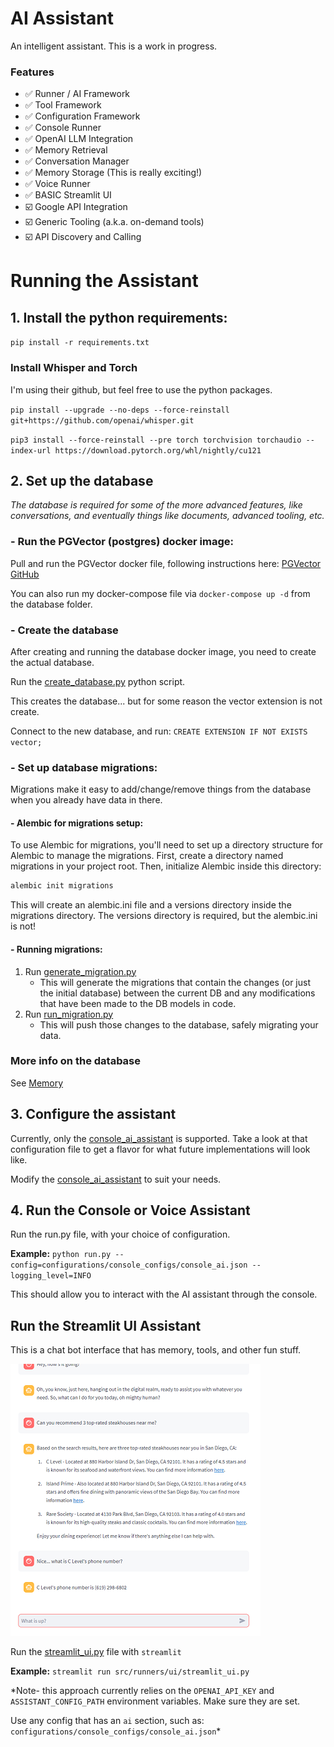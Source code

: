 # AI Assistant
An intelligent assistant.  This is a work in progress.

### Features
- ✅ Runner / AI Framework
- ✅ Tool Framework
- ✅ Configuration Framework
- ✅ Console Runner
- ✅ OpenAI LLM Integration
- ✅ Memory Retrieval
- ✅ Conversation Manager
- ✅ Memory Storage (This is really exciting!)
- ✅ Voice Runner
- ✅ BASIC Streamlit UI
- ☑️ Google API Integration
- ☑️ Generic Tooling (a.k.a. on-demand tools)
- ☑️ API Discovery and Calling

# Running the Assistant

## 1. Install the python requirements:

`pip install -r requirements.txt`

### Install Whisper and Torch
I'm using their github, but feel free to use the python packages.

`pip install --upgrade --no-deps --force-reinstall git+https://github.com/openai/whisper.git`

`pip3 install --force-reinstall --pre torch torchvision torchaudio --index-url https://download.pytorch.org/whl/nightly/cu121`

## 2. Set up the database
*The database is required for some of the more advanced features, like conversations, and eventually things like documents, advanced tooling, etc.*
### - Run the PGVector (postgres) docker image:

Pull and run the PGVector docker file, following instructions here: [PGVector GitHub](https://github.com/pgvector/pgvector/tree/master#docker)

You can also run my docker-compose file via `docker-compose up -d` from the database folder.

### - Create the database
After creating and running the database docker image, you need to create the actual database.

Run the [create_database.py](src\db\database\create_database.py) python script.

This creates the database...  but for some reason the vector extension is not create.

Connect to the new database, and run: `CREATE EXTENSION IF NOT EXISTS vector;`

### - Set up database migrations:
Migrations make it easy to add/change/remove things from the database when you already have data in there. 

#### - Alembic for migrations setup:
To use Alembic for migrations, you'll need to set up a directory structure for Alembic to manage the migrations. First, create a directory named migrations in your project root. Then, initialize Alembic inside this directory:

``` bash
alembic init migrations
```
This will create an alembic.ini file and a versions directory inside the migrations directory.  The versions directory is required, but the alembic.ini is not!

#### - Running migrations:
1. Run [generate_migration.py](generate_migration.py)
   - This will generate the migrations that contain the changes (or just the initial database) between the current DB and any modifications that have been made to the DB models in code.
2. Run [run_migration.py](run_migration.py)
   - This will push those changes to the database, safely migrating your data.

### More info on the database
See [Memory](src\db\readme.md)

## 3. Configure the assistant
Currently, only the [console_ai_assistant](configurations\console_configs\console_ai_assistant.json) is supported.  Take a look at that configuration file to get a flavor for what future implementations will look like.

Modify the [console_ai_assistant](configurations\console_configs\console_ai_assistant.json) to suit your needs.

## 4. Run the Console or Voice Assistant
Run the run.py file, with your choice of configuration.

**Example:**
`python run.py --config=configurations/console_configs/console_ai.json --logging_level=INFO`

This should allow you to interact with the AI assistant through the console.  

## Run the Streamlit UI Assistant
This is a chat bot interface that has memory, tools, and other fun stuff. 

![Streamlit UI](documentation/streamlit.png)

Run the [streamlit_ui.py](src/runners/ui/streamlit_ui.py) file with `streamlit`

**Example:**
`streamlit run src/runners/ui/streamlit_ui.py`

*Note- this approach currently relies on the `OPENAI_API_KEY` and `ASSISTANT_CONFIG_PATH` environment variables.  Make sure they are set.

Use any config that has an `ai` section, such as: `configurations/console_configs/console_ai.json`*